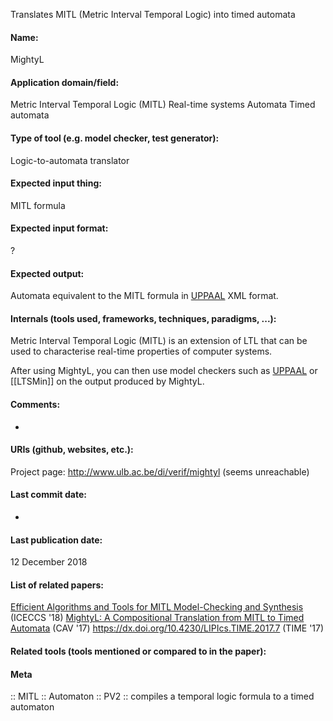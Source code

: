 Translates MITL (Metric Interval Temporal Logic) into timed automata

#### Name:
MightyL

#### Application domain/field:
Metric Interval Temporal Logic (MITL)
Real-time systems
Automata
Timed automata

#### Type of tool (e.g. model checker, test generator):
Logic-to-automata translator

#### Expected input thing:
MITL formula

#### Expected input format:
?

#### Expected output:
Automata equivalent to the MITL formula in [UPPAAL](Frameworks/UPPAAL.md) XML format.

#### Internals (tools used, frameworks, techniques, paradigms, ...):
Metric Interval Temporal Logic (MITL) is an extension of LTL that can be used to characterise real-time properties of computer systems.

After using MightyL, you can then use model checkers such as [UPPAAL](Frameworks/UPPAAL.md) or [[LTSMin]] on the output produced by MightyL.

#### Comments:
-

#### URIs (github, websites, etc.):
Project page: http://www.ulb.ac.be/di/verif/mightyl (seems unreachable)

#### Last commit date:
-

#### Last publication date:
12 December 2018

#### List of related papers:
[Efficient Algorithms and Tools for MITL Model-Checking and Synthesis](https://doi.org/10.1109/ICECCS2018.2018.00027) (ICECCS '18)
[MightyL: A Compositional Translation from MITL to Timed Automata](https://doi.org/10.1007/978-3-319-63387-9_21) (CAV '17)
https://dx.doi.org/10.4230/LIPIcs.TIME.2017.7 (TIME '17)

#### Related tools (tools mentioned or compared to in the paper):

#### Meta
:: MITL
:: Automaton
:: PV2 :: compiles a temporal logic formula to a timed automaton